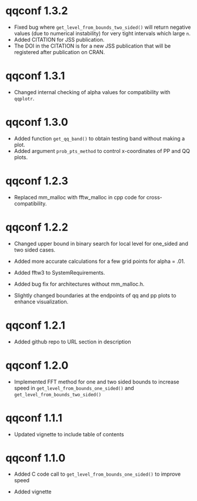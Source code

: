 # qqconf 1.3.2
* Fixed bug where `get_level_from_bounds_two_sided()` will return negative values
  (due to numerical instability) for very tight intervals which large `n`.
* Added CITATION for JSS publication.
* The DOI in the CITATION is for a new JSS publication that will be registered after publication on CRAN.

# qqconf 1.3.1
* Changed internal checking of alpha values for compatibility with `qqplotr`.

# qqconf 1.3.0
* Added function `get_qq_band()` to obtain testing band without making a plot.
* Added argument `prob_pts_method` to control x-coordinates of PP and QQ plots.

# qqconf 1.2.3

* Replaced mm_malloc with fftw_malloc in cpp code for cross-compatibility.

# qqconf 1.2.2

* Changed upper bound in binary search for local level for one_sided and two sided cases.

* Added more accurate calculations for a few grid points for alpha = .01.

* Added fftw3 to SystemRequirements.

* Added bug fix for architectures without mm_malloc.h.

* Slightly changed boundaries at the endpoints of qq and pp plots to enhance visualization.

# qqconf 1.2.1

* Added github repo to URL section in description

# qqconf 1.2.0

* Implemented FFT method for one and two sided bounds to increase speed in `get_level_from_bounds_one_sided()` and `get_level_from_bounds_two_sided()`

# qqconf 1.1.1

* Updated vignette to include table of contents

# qqconf 1.1.0

* Added C code call to `get_level_from_bounds_one_sided()` to improve speed

* Added vignette
